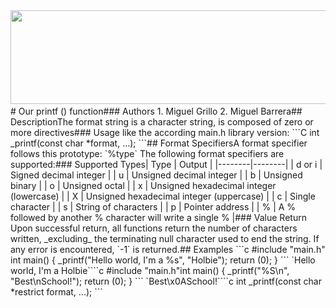 <img src="https://www.bing.com/images/search?view=detailV2&ccid=gLVJ2rr8&id=92318B35E209FD73A6D342EF0A0743AC536F61C9&thid=OIP.gLVJ2rr8Me2-4gfhaOsMSwAAAA&mediaurl=https%3a%2f%2fmedia-exp1.licdn.com%2fdms%2fimage%2fC4D0BAQHOnx_77siGUw%2fcompany-logo_200_200%2f0%2f1624457278047%3fe%3d2159024400%26v%3dbeta%26t%3dv42FMvMMI7mw8sYdyxUsse24VNwfKlXv573NroUVD3A&cdnurl=https%3a%2f%2fth.bing.com%2fth%2fid%2fR.80b549dabafc31edbee207e168eb0c4b%3frik%3dyWFvU6xDBwrvQg%26pid%3dImgRaw%26r%3d0&exph=200&expw=200&q=alx+logo+africa&simid=608043270718686484&FORM=IRPRST&ck=2142FFA24409DD045B85615F59D9D3B5&selectedIndex=0&idpp=overlayview&ajaxhist=0&ajaxserp=0" height="150px" width="800px">
​
# Our printf () function
​
### Authors
1. Miguel Grillo
2. Miguel Barrera
​
## Description
​
The format string is a character string, is composed
of zero or more directives
​
### Usage
like the according main.h library version:
```C
int _printf(const char *format, ...);
```
​
## Format Specifiers
​
A format specifier follows this prototype: `%type`
The following format specifiers are supported:
​
### Supported Types
​
| Type   | Output |
|--------|--------|
| d or i | Signed decimal integer |
| u      | Unsigned decimal integer	|
| b      | Unsigned binary |
| o      | Unsigned octal |
| x      | Unsigned hexadecimal integer (lowercase) |
| X      | Unsigned hexadecimal integer (uppercase) |
| c      | Single character |
| s      | String of characters |
| p      | Pointer address |
| %      | A % followed by another % character will write a single % |
​
### Value Return 
Upon successful return, all functions return the number of characters written, _excluding_ the terminating null character used to end the string. If any error is encountered, `-1` is returned.
​
## Examples
```c
#include "main.h"
​
int main()
{
	_printf("Hello world, I'm a %s", "Holbie");
	return (0);
}
```
`Hello world, I'm a Holbie`
​
```c
#include "main.h"
​
int main()
{
	_printf("%S\n", "Best\nSchool!");
	return (0);
}
```
`Best\x0ASchool!`
​
```c
int _printf(const char *restrict format, ...);
```
